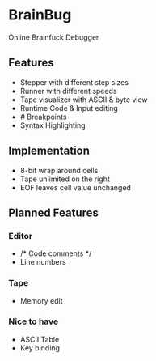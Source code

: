 # BrainBug
Online Brainfuck Debugger 

## Features
- Stepper with different step sizes
- Runner with different speeds
- Tape visualizer with ASCII & byte view
- Runtime Code & Input editing
- \# Breakpoints
- Syntax Highlighting

## Implementation
- 8-bit wrap around cells
- Tape unlimited on the right
- EOF leaves cell value unchanged

## Planned Features

### Editor
- /* Code comments */
- Line numbers

### Tape
- Memory edit

### Nice to have
- ASCII Table
- Key binding
